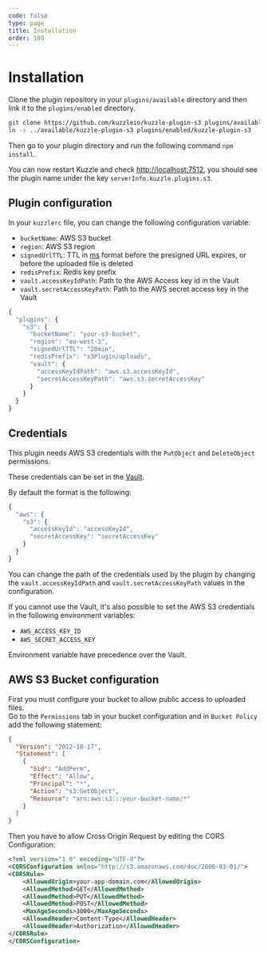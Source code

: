 ```yaml
---
code: false
type: page
title: Installation
order: 100
---
```


# Installation

Clone the plugin repository in your `plugins/available` directory and then link it to the `plugins/enabled` directory.

```bash
git clone https://github.com/kuzzleio/kuzzle-plugin-s3 plugins/available/kuzzle-plugin-s3
ln -s ../available/kuzzle-plugin-s3 plugins/enabled/kuzzle-plugin-s3
```

Then go to your plugin directory and run the following command `npm install`.

You can now restart Kuzzle and check [http://localhost:7512](http://localhost:7512), you should see the plugin name under the key `serverInfo.kuzzle.plugins.s3`.

## Plugin configuration

In your `kuzzlerc` file, you can change the following configuration variable:

  - `bucketName`: AWS S3 bucket
  - `region`: AWS S3 region
  - `signedUrlTTL`: TTL in [ms](https://www.npmjs.com/package/ms) format before the presigned URL expires, or before the uploaded file is deleted
  - `redisPrefix`: Redis key prefix
  - `vault.accessKeyIdPath`: Path to the AWS Access key id in the Vault
  - `vault.secretAccessKeyPath`: Path to the AWS secret access key in the Vault

```js
{
  "plugins": {
    "s3": {
      "bucketName": "your-s3-bucket",
      "region": "eu-west-3",
      "signedUrlTTL": "20min",
      "redisPrefix": "s3Plugin/uploads",
      "vault": {
        "accessKeyIdPath": "aws.s3.accessKeyId",
        "secretAccessKeyPath": "aws.s3.secretAccessKey"
      }
    }
  }
}
```

## Credentials

This plugin needs AWS S3 credentials with the `PutObject` and `DeleteObject` permissions.  
 
These credentials can be set in the [Vault](/core/1/guides/essentials/secrets-vault/).  

By default the format is the following:
```js
{
  "aws": {
    "s3": {
      "accessKeyId": "accessKeyId",
      "secretAccessKey": "secretAccessKey"
    }
  }
}
```

You can change the path of the credentials used by the plugin by changing the `vault.accessKeyIdPath` and `vault.secretAccessKeyPath` values in the configuration.  

If you cannot use the Vault, it's also possible to set the AWS S3 credentials in the following environment variables:
  - `AWS_ACCESS_KEY_ID`
  - `AWS_SECRET_ACCESS_KEY`

Environment variable have precedence over the Vault.

## AWS S3 Bucket configuration

First you must configure your bucket to allow public access to uploaded files.  
Go to the `Permissions` tab in your bucket configuration and in `Bucket Policy` add the following statement:

```json
{
  "Version": "2012-10-17",
  "Statement": [
    {
      "Sid": "AddPerm",
      "Effect": "Allow",
      "Principal": "*",
      "Action": "s3:GetObject",
      "Resource": "arn:aws:s3:::your-bucket-name/*"
    }
  ]
}
```

Then you have to allow Cross Origin Request by editing the CORS Configuration:

```xml
<?xml version="1.0" encoding="UTF-8"?>
<CORSConfiguration xmlns="http://s3.amazonaws.com/doc/2006-03-01/">
<CORSRule>
    <AllowedOrigin>your-app-domain.com</AllowedOrigin>
    <AllowedMethod>GET</AllowedMethod>
    <AllowedMethod>PUT</AllowedMethod>
    <AllowedMethod>POST</AllowedMethod>
    <MaxAgeSeconds>3000</MaxAgeSeconds>
    <AllowedHeader>Content-Type</AllowedHeader>
    <AllowedHeader>Authorization</AllowedHeader>
</CORSRule>
</CORSConfiguration>
```
